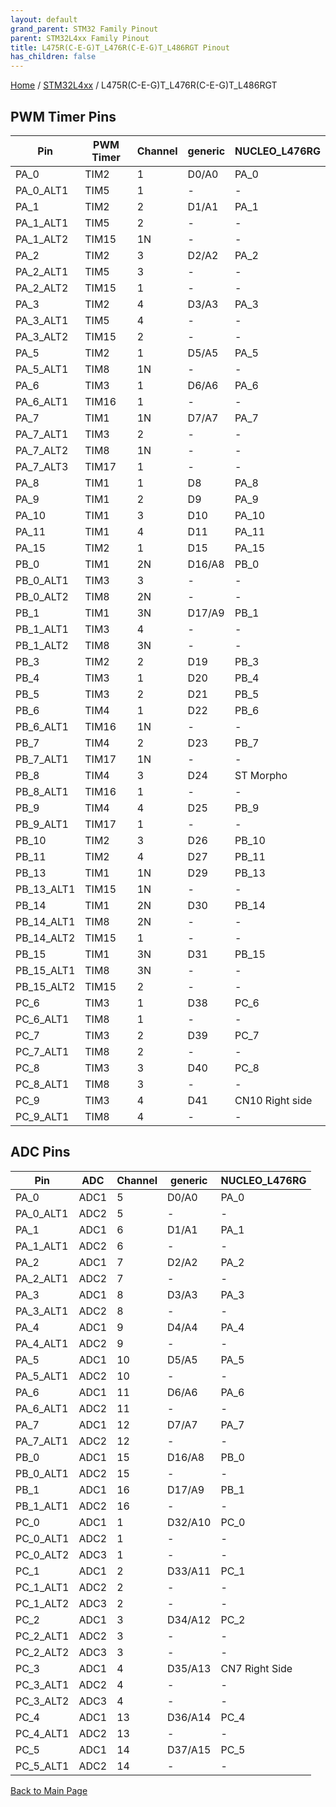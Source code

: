 ```yaml
---
layout: default
grand_parent: STM32 Family Pinout
parent: STM32L4xx Family Pinout
title: L475R(C-E-G)T_L476R(C-E-G)T_L486RGT Pinout
has_children: false
---
```


[Home](../../index) / [STM32L4xx](../index) / L475R(C-E-G)T_L476R(C-E-G)T_L486RGT

## PWM Timer Pins

| Pin | PWM Timer | Channel | generic | NUCLEO_L476RG |
| --- | --- | --- | --- | --- |
| PA_0 | TIM2 | 1 | D0/A0 | PA_0 |
| PA_0_ALT1 | TIM5 | 1 | - | - |
| PA_1 | TIM2 | 2 | D1/A1 | PA_1 |
| PA_1_ALT1 | TIM5 | 2 | - | - |
| PA_1_ALT2 | TIM15 | 1N | - | - |
| PA_2 | TIM2 | 3 | D2/A2 | PA_2 |
| PA_2_ALT1 | TIM5 | 3 | - | - |
| PA_2_ALT2 | TIM15 | 1 | - | - |
| PA_3 | TIM2 | 4 | D3/A3 | PA_3 |
| PA_3_ALT1 | TIM5 | 4 | - | - |
| PA_3_ALT2 | TIM15 | 2 | - | - |
| PA_5 | TIM2 | 1 | D5/A5 | PA_5 |
| PA_5_ALT1 | TIM8 | 1N | - | - |
| PA_6 | TIM3 | 1 | D6/A6 | PA_6 |
| PA_6_ALT1 | TIM16 | 1 | - | - |
| PA_7 | TIM1 | 1N | D7/A7 | PA_7 |
| PA_7_ALT1 | TIM3 | 2 | - | - |
| PA_7_ALT2 | TIM8 | 1N | - | - |
| PA_7_ALT3 | TIM17 | 1 | - | - |
| PA_8 | TIM1 | 1 | D8 | PA_8 |
| PA_9 | TIM1 | 2 | D9 | PA_9 |
| PA_10 | TIM1 | 3 | D10 | PA_10 |
| PA_11 | TIM1 | 4 | D11 | PA_11 |
| PA_15 | TIM2 | 1 | D15 | PA_15 |
| PB_0 | TIM1 | 2N | D16/A8 | PB_0 |
| PB_0_ALT1 | TIM3 | 3 | - | - |
| PB_0_ALT2 | TIM8 | 2N | - | - |
| PB_1 | TIM1 | 3N | D17/A9 | PB_1 |
| PB_1_ALT1 | TIM3 | 4 | - | - |
| PB_1_ALT2 | TIM8 | 3N | - | - |
| PB_3 | TIM2 | 2 | D19 | PB_3 |
| PB_4 | TIM3 | 1 | D20 | PB_4 |
| PB_5 | TIM3 | 2 | D21 | PB_5 |
| PB_6 | TIM4 | 1 | D22 | PB_6 |
| PB_6_ALT1 | TIM16 | 1N | - | - |
| PB_7 | TIM4 | 2 | D23 | PB_7 |
| PB_7_ALT1 | TIM17 | 1N | - | - |
| PB_8 | TIM4 | 3 | D24 | ST Morpho |
| PB_8_ALT1 | TIM16 | 1 | - | - |
| PB_9 | TIM4 | 4 | D25 | PB_9 |
| PB_9_ALT1 | TIM17 | 1 | - | - |
| PB_10 | TIM2 | 3 | D26 | PB_10 |
| PB_11 | TIM2 | 4 | D27 | PB_11 |
| PB_13 | TIM1 | 1N | D29 | PB_13 |
| PB_13_ALT1 | TIM15 | 1N | - | - |
| PB_14 | TIM1 | 2N | D30 | PB_14 |
| PB_14_ALT1 | TIM8 | 2N | - | - |
| PB_14_ALT2 | TIM15 | 1 | - | - |
| PB_15 | TIM1 | 3N | D31 | PB_15 |
| PB_15_ALT1 | TIM8 | 3N | - | - |
| PB_15_ALT2 | TIM15 | 2 | - | - |
| PC_6 | TIM3 | 1 | D38 | PC_6 |
| PC_6_ALT1 | TIM8 | 1 | - | - |
| PC_7 | TIM3 | 2 | D39 | PC_7 |
| PC_7_ALT1 | TIM8 | 2 | - | - |
| PC_8 | TIM3 | 3 | D40 | PC_8 |
| PC_8_ALT1 | TIM8 | 3 | - | - |
| PC_9 | TIM3 | 4 | D41 | CN10 Right side |
| PC_9_ALT1 | TIM8 | 4 | - | - |


## ADC Pins

| Pin | ADC | Channel | generic | NUCLEO_L476RG |
| --- | --- | --- | --- | --- |
| PA_0 | ADC1 | 5 | D0/A0 | PA_0 |
| PA_0_ALT1 | ADC2 | 5 | - | - |
| PA_1 | ADC1 | 6 | D1/A1 | PA_1 |
| PA_1_ALT1 | ADC2 | 6 | - | - |
| PA_2 | ADC1 | 7 | D2/A2 | PA_2 |
| PA_2_ALT1 | ADC2 | 7 | - | - |
| PA_3 | ADC1 | 8 | D3/A3 | PA_3 |
| PA_3_ALT1 | ADC2 | 8 | - | - |
| PA_4 | ADC1 | 9 | D4/A4 | PA_4 |
| PA_4_ALT1 | ADC2 | 9 | - | - |
| PA_5 | ADC1 | 10 | D5/A5 | PA_5 |
| PA_5_ALT1 | ADC2 | 10 | - | - |
| PA_6 | ADC1 | 11 | D6/A6 | PA_6 |
| PA_6_ALT1 | ADC2 | 11 | - | - |
| PA_7 | ADC1 | 12 | D7/A7 | PA_7 |
| PA_7_ALT1 | ADC2 | 12 | - | - |
| PB_0 | ADC1 | 15 | D16/A8 | PB_0 |
| PB_0_ALT1 | ADC2 | 15 | - | - |
| PB_1 | ADC1 | 16 | D17/A9 | PB_1 |
| PB_1_ALT1 | ADC2 | 16 | - | - |
| PC_0 | ADC1 | 1 | D32/A10 | PC_0 |
| PC_0_ALT1 | ADC2 | 1 | - | - |
| PC_0_ALT2 | ADC3 | 1 | - | - |
| PC_1 | ADC1 | 2 | D33/A11 | PC_1 |
| PC_1_ALT1 | ADC2 | 2 | - | - |
| PC_1_ALT2 | ADC3 | 2 | - | - |
| PC_2 | ADC1 | 3 | D34/A12 | PC_2 |
| PC_2_ALT1 | ADC2 | 3 | - | - |
| PC_2_ALT2 | ADC3 | 3 | - | - |
| PC_3 | ADC1 | 4 | D35/A13 | CN7 Right Side |
| PC_3_ALT1 | ADC2 | 4 | - | - |
| PC_3_ALT2 | ADC3 | 4 | - | - |
| PC_4 | ADC1 | 13 | D36/A14 | PC_4 |
| PC_4_ALT1 | ADC2 | 13 | - | - |
| PC_5 | ADC1 | 14 | D37/A15 | PC_5 |
| PC_5_ALT1 | ADC2 | 14 | - | - |


[Back to Main Page](../../index)